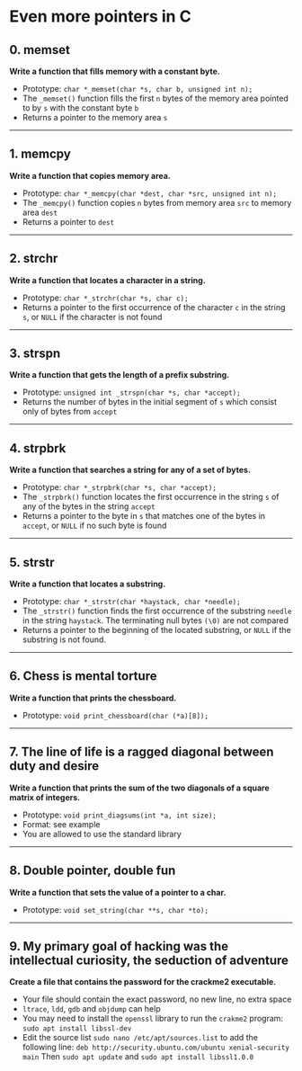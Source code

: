 # Even more pointers in C

## 0. memset
**Write a function that fills memory with a constant byte.**
- Prototype: `char *_memset(char *s, char b, unsigned int n);`
- The `_memset()` function fills the first `n` bytes of the memory area pointed to by `s` with the constant byte `b`
- Returns a pointer to the memory area `s`
---
## 1. memcpy
**Write a function that copies memory area.**
- Prototype: `char *_memcpy(char *dest, char *src, unsigned int n);`
- The `_memcpy()` function copies `n` bytes from memory area `src` to memory area `dest`
- Returns a pointer to `dest`
---
## 2. strchr
**Write a function that locates a character in a string.**
- Prototype: `char *_strchr(char *s, char c);`
- Returns a pointer to the first occurrence of the character `c` in the string `s`, or `NULL` if the character is not found
---
## 3. strspn
**Write a function that gets the length of a prefix substring.**
- Prototype: `unsigned int _strspn(char *s, char *accept);`
- Returns the number of bytes in the initial segment of `s` which consist only of bytes from `accept`
---
## 4. strpbrk
**Write a function that searches a string for any of a set of bytes.**
- Prototype: `char *_strpbrk(char *s, char *accept);`
- The `_strpbrk()` function locates the first occurrence in the string `s` of any of the bytes in the string `accept`
- Returns a pointer to the byte in `s` that matches one of the bytes in `accept`, or `NULL` if no such byte is found
---
## 5. strstr
**Write a function that locates a substring.**
- Prototype: `char *_strstr(char *haystack, char *needle);`
- The `_strstr()` function finds the first occurrence of the substring `needle` in the string `haystack`. The terminating null bytes `(\0)` are not compared
- Returns a pointer to the beginning of the located substring, or `NULL` if the substring is not found.
---
## 6. Chess is mental torture
**Write a function that prints the chessboard.**
- Prototype: `void print_chessboard(char (*a)[8]);`
---
## 7. The line of life is a ragged diagonal between duty and desire
**Write a function that prints the sum of the two diagonals of a square matrix of integers.**
- Prototype: `void print_diagsums(int *a, int size);`
- Format: see example
- You are allowed to use the standard library
---
## 8. Double pointer, double fun
**Write a function that sets the value of a pointer to a char.**
- Prototype: `void set_string(char **s, char *to);`
---
## 9. My primary goal of hacking was the intellectual curiosity, the seduction of adventure
**Create a file that contains the password for the crackme2 executable.**
- Your file should contain the exact password, no new line, no extra space
- `ltrace`, `ldd`, `gdb` and `objdump` can help
- You may need to install the `openssl` library to run the `crakme2` program: `sudo apt install libssl-dev`
- Edit the source list `sudo nano /etc/apt/sources.list` to add the following line: `deb http://security.ubuntu.com/ubuntu xenial-security main` Then `sudo apt update` and `sudo apt install libssl1.0.0`